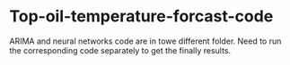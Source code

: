 # Top-oil-temperature-forcast-code
ARIMA and neural networks code are in towe different folder. Need to run the corresponding code separately to get the finally results.
